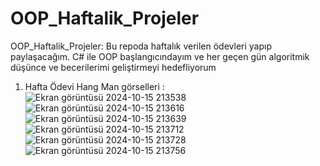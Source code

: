 # OOP_Haftalik_Projeler
 OOP_Haftalik_Projeler: Bu repoda haftalık verilen ödevleri yapıp paylaşacağım. C# ile OOP başlangıcındayım ve her geçen gün algoritmik düşünce ve becerilerimi geliştirmeyi hedefliyorum

   1. Hafta Ödevi Hang Man görselleri : 
![Ekran görüntüsü 2024-10-15 213538](https://github.com/user-attachments/assets/75ec2ba4-ecc3-49df-8359-31fa0bf44691)
![Ekran görüntüsü 2024-10-15 213616](https://github.com/user-attachments/assets/d19af85b-b26c-4539-ae12-e895f3a5da71)
![Ekran görüntüsü 2024-10-15 213639](https://github.com/user-attachments/assets/5a5445b5-22bc-4096-92fd-9bcc7c5e748b)
![Ekran görüntüsü 2024-10-15 213712](https://github.com/user-attachments/assets/900b979b-f256-49c9-af73-dd6e82e58b64)
![Ekran görüntüsü 2024-10-15 213728](https://github.com/user-attachments/assets/11a684bd-3848-4bff-852b-12232de4436b)
![Ekran görüntüsü 2024-10-15 213756](https://github.com/user-attachments/assets/26cc56bb-355d-42fe-9ab1-2f6e398cffc9)
